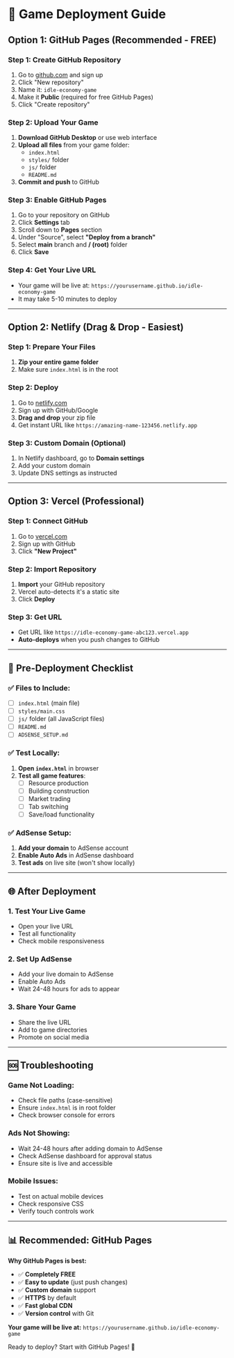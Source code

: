 # 🚀 Game Deployment Guide

## Option 1: GitHub Pages (Recommended - FREE)

### Step 1: Create GitHub Repository
1. Go to [github.com](https://github.com) and sign up
2. Click "New repository"
3. Name it: `idle-economy-game`
4. Make it **Public** (required for free GitHub Pages)
5. Click "Create repository"

### Step 2: Upload Your Game
1. **Download GitHub Desktop** or use web interface
2. **Upload all files** from your game folder:
   - `index.html`
   - `styles/` folder
   - `js/` folder
   - `README.md`
3. **Commit and push** to GitHub

### Step 3: Enable GitHub Pages
1. Go to your repository on GitHub
2. Click **Settings** tab
3. Scroll down to **Pages** section
4. Under "Source", select **"Deploy from a branch"**
5. Select **main** branch and **/ (root)** folder
6. Click **Save**

### Step 4: Get Your Live URL
- Your game will be live at: `https://yourusername.github.io/idle-economy-game`
- It may take 5-10 minutes to deploy

---

## Option 2: Netlify (Drag & Drop - Easiest)

### Step 1: Prepare Your Files
1. **Zip your entire game folder**
2. Make sure `index.html` is in the root

### Step 2: Deploy
1. Go to [netlify.com](https://netlify.com)
2. Sign up with GitHub/Google
3. **Drag and drop** your zip file
4. Get instant URL like `https://amazing-name-123456.netlify.app`

### Step 3: Custom Domain (Optional)
1. In Netlify dashboard, go to **Domain settings**
2. Add your custom domain
3. Update DNS settings as instructed

---

## Option 3: Vercel (Professional)

### Step 1: Connect GitHub
1. Go to [vercel.com](https://vercel.com)
2. Sign up with GitHub
3. Click **"New Project"**

### Step 2: Import Repository
1. **Import** your GitHub repository
2. Vercel auto-detects it's a static site
3. Click **Deploy**

### Step 3: Get URL
- Get URL like `https://idle-economy-game-abc123.vercel.app`
- **Auto-deploys** when you push changes to GitHub

---

## 🔧 **Pre-Deployment Checklist**

### ✅ **Files to Include:**
- [ ] `index.html` (main file)
- [ ] `styles/main.css`
- [ ] `js/` folder (all JavaScript files)
- [ ] `README.md`
- [ ] `ADSENSE_SETUP.md`

### ✅ **Test Locally:**
1. **Open `index.html`** in browser
2. **Test all game features**:
   - [ ] Resource production
   - [ ] Building construction
   - [ ] Market trading
   - [ ] Tab switching
   - [ ] Save/load functionality

### ✅ **AdSense Setup:**
1. **Add your domain** to AdSense account
2. **Enable Auto Ads** in AdSense dashboard
3. **Test ads** on live site (won't show locally)

---

## 🌐 **After Deployment**

### **1. Test Your Live Game**
- Open your live URL
- Test all functionality
- Check mobile responsiveness

### **2. Set Up AdSense**
- Add your live domain to AdSense
- Enable Auto Ads
- Wait 24-48 hours for ads to appear

### **3. Share Your Game**
- Share the live URL
- Add to game directories
- Promote on social media

---

## 🆘 **Troubleshooting**

### **Game Not Loading:**
- Check file paths (case-sensitive)
- Ensure `index.html` is in root folder
- Check browser console for errors

### **Ads Not Showing:**
- Wait 24-48 hours after adding domain to AdSense
- Check AdSense dashboard for approval status
- Ensure site is live and accessible

### **Mobile Issues:**
- Test on actual mobile devices
- Check responsive CSS
- Verify touch controls work

---

## 📊 **Recommended: GitHub Pages**

**Why GitHub Pages is best:**
- ✅ **Completely FREE**
- ✅ **Easy to update** (just push changes)
- ✅ **Custom domain** support
- ✅ **HTTPS** by default
- ✅ **Fast global CDN**
- ✅ **Version control** with Git

**Your game will be live at:**
`https://yourusername.github.io/idle-economy-game`

Ready to deploy? Start with GitHub Pages! 🚀
